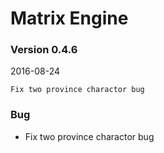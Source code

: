 # Matrix Engine
### Version 0.4.6
2016-08-24

```
Fix two province charactor bug
```

### Bug
- Fix two province charactor bug




